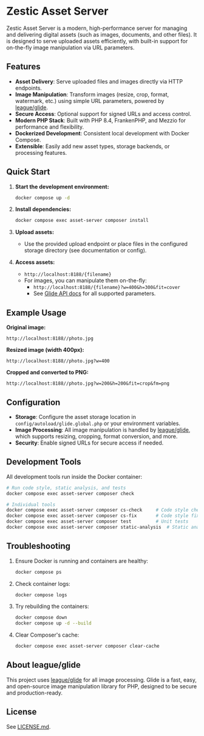
# Zestic Asset Server

Zestic Asset Server is a modern, high-performance server for managing and delivering digital assets (such as images, documents, and other files). It is designed to serve uploaded assets efficiently, with built-in support for on-the-fly image manipulation via URL parameters.

## Features

- **Asset Delivery**: Serve uploaded files and images directly via HTTP endpoints.
- **Image Manipulation**: Transform images (resize, crop, format, watermark, etc.) using simple URL parameters, powered by [league/glide](https://glide.thephpleague.com/).
- **Secure Access**: Optional support for signed URLs and access control.
- **Modern PHP Stack**: Built with PHP 8.4, FrankenPHP, and Mezzio for performance and flexibility.
- **Dockerized Development**: Consistent local development with Docker Compose.
- **Extensible**: Easily add new asset types, storage backends, or processing features.

## Quick Start

1. **Start the development environment:**
    ```bash
    docker compose up -d
    ```

2. **Install dependencies:**
    ```bash
    docker compose exec asset-server composer install
    ```

3. **Upload assets:**
    - Use the provided upload endpoint or place files in the configured storage directory (see documentation or config).

4. **Access assets:**
      - `http://localhost:8188/{filename}`
    - For images, you can manipulate them on-the-fly:
      - `http://localhost:8188/{filename}?w=400&h=300&fit=cover`
      - See [Glide API docs](https://glide.thephpleague.com/3.0/api/quick-reference/) for all supported parameters.

## Example Usage

**Original image:**
```
http://localhost:8188//photo.jpg
```

**Resized image (width 400px):**
```
http://localhost:8188//photo.jpg?w=400
```

**Cropped and converted to PNG:**
```
http://localhost:8188//photo.jpg?w=200&h=200&fit=crop&fm=png
```

## Configuration

- **Storage**: Configure the asset storage location in `config/autoload/glide.global.php` or your environment variables.
- **Image Processing**: All image manipulation is handled by [league/glide](https://github.com/thephpleague/glide), which supports resizing, cropping, format conversion, and more.
- **Security**: Enable signed URLs for secure access if needed.

## Development Tools

All development tools run inside the Docker container:

```bash
# Run code style, static analysis, and tests
docker compose exec asset-server composer check

# Individual tools
docker compose exec asset-server composer cs-check     # Code style check
docker compose exec asset-server composer cs-fix       # Code style fix
docker compose exec asset-server composer test         # Unit tests
docker compose exec asset-server composer static-analysis  # Static analysis
```

## Troubleshooting

1. Ensure Docker is running and containers are healthy:
    ```bash
    docker compose ps
    ```
2. Check container logs:
    ```bash
    docker compose logs
    ```
3. Try rebuilding the containers:
    ```bash
    docker compose down
    docker compose up -d --build
    ```
4. Clear Composer's cache:
    ```bash
    docker compose exec asset-server composer clear-cache
    ```

## About league/glide

This project uses [league/glide](https://github.com/thephpleague/glide) for all image processing. Glide is a fast, easy, and open-source image manipulation library for PHP, designed to be secure and production-ready.

## License

See [LICENSE.md](LICENSE.md).
